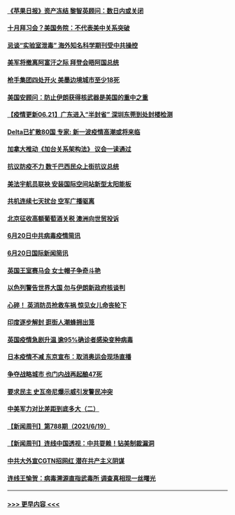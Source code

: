 #### [《苹果日报》资产冻结 黎智英顾问：数日内或关闭](../pages/prog202/a103147495.md?t=06211501) 
#### [十月拜习会？美国务院：不代表美中关系突破](../pages/prog202/a103147293.md?t=06211501) 
#### [忌谈“实验室泄毒” 海外知名科学期刊受中共操控](../pages/prog202/a103147438.md?t=06211501) 
#### [美军将撤离阿富汗之际 拜登会晤阿国总统](../pages/prog202/a103147452.md?t=06211501) 
#### [枪手集团四处开火 美墨边境城市至少18死](../pages/prog202/a103147415.md?t=06211501) 
#### [美国安顾问：防止伊朗获得核武器是美国的重中之重](../pages/prog202/a103147414.md?t=06211501) 
#### [【疫情更新06.21】广东进入“半封省” 深圳东莞到处封楼检测](../pages/prog202/a103133785.md?t=06211501) 
#### [Delta已扩散80国 专家: 新一波疫情高潮或将来临](../pages/prog202/a103147313.md?t=06211501) 
#### [加拿大推动《加台关系架构法》 议会一读通过](../pages/prog202/a103147349.md?t=06211501) 
#### [抗议防疫不力 数千巴西民众上街抗议总统](../pages/prog202/a103147320.md?t=06211501) 
#### [美法宇航员联袂 安装国际空间站新型太阳能板](../pages/prog202/a103147314.md?t=06211501) 
#### [共机连续七天扰台 空军广播驱离](../pages/prog202/a103147298.md?t=06211501) 
#### [北京征收高额葡萄酒关税 澳洲向世贸投诉](../pages/prog202/a103147215.md?t=06211501) 
#### [6月20日中共病毒疫情简讯](../pages/prog202/a103147207.md?t=06211501) 
#### [6月20日国际新闻简讯](../pages/prog202/a103147199.md?t=06211501) 
#### [英国王室赛马会 女士帽子争奇斗艳](../pages/prog202/a103147177.md?t=06211501) 
#### [以色列警告世界大国 勿与伊朗新政府核谈判](../pages/prog202/a103147171.md?t=06211501) 
#### [心碎！ 英消防员抢救车祸 惊见女儿命丧轮下](../pages/prog202/a103147129.md?t=06211501) 
#### [印度逐步解封 逛街人潮蜂拥出笼](../pages/prog202/a103147123.md?t=06211501) 
#### [英国疫情急剧升温 逾95%确诊者感染变种病毒](../pages/prog202/a103147081.md?t=06211501) 
#### [日本疫情不减 东京宣布：取消奥运会现场直播](../pages/prog202/a103147074.md?t=06211501) 
#### [争夺战略城市 也门内战再起酿47死](../pages/prog202/a103147051.md?t=06211501) 
#### [要求民主 史瓦帝尼爆示威引发警民冲突](../pages/prog202/a103147032.md?t=06211501) 
#### [中美军力对比差距到底多大（二）](../pages/prog202/a103146947.md?t=06211501) 
#### [【新闻周刊】第788期（2021/6/19）](../pages/prog202/a103146917.md?t=06211501) 
#### [【新闻周刊】连线中国透视：中共耍赖！钻美制裁漏洞](../pages/prog202/a103146882.md?t=06211501) 
#### [中共大外宣CGTN招网红 潜在共产主义阴谋](../pages/prog202/a103146358.md?t=06211501) 
#### [连线王愉贺：病毒溯源直指武毒所 调查真相现一丝曙光](../pages/prog202/a103146228.md?t=06211501) 

----
#### [ >>> 更早内容 <<< ](../indexes/prog202-earlier.md)

